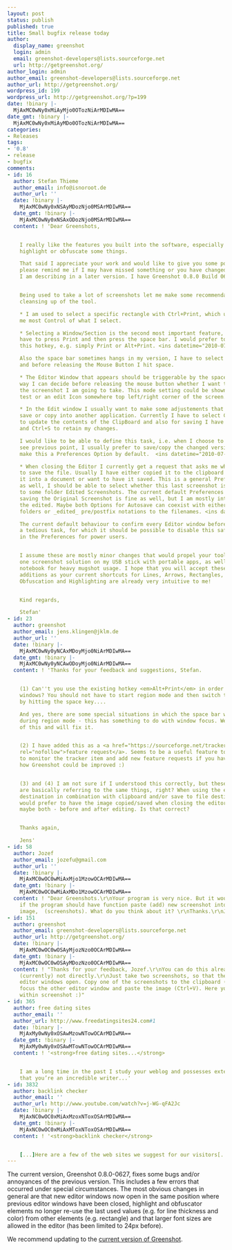 ```yaml
---
layout: post
status: publish
published: true
title: Small bugfix release today
author:
  display_name: greenshot
  login: admin
  email: greenshot-developers@lists.sourceforge.net
  url: http://getgreenshot.org/
author_login: admin
author_email: greenshot-developers@lists.sourceforge.net
author_url: http://getgreenshot.org/
wordpress_id: 199
wordpress_url: http://getgreenshot.org/?p=199
date: !binary |-
  MjAxMC0wNy0xMiAyMjo0OTozNiArMDIwMA==
date_gmt: !binary |-
  MjAxMC0wNy0xMiAyMDo0OTozNiArMDIwMA==
categories:
- Releases
tags:
- '0.8'
- release
- bugfix
comments:
- id: 16
  author: Stefan Thieme
  author_email: info@isnoroot.de
  author_url: ''
  date: !binary |-
    MjAxMC0wNy0xNSAyMDozNjo0MSArMDIwMA==
  date_gmt: !binary |-
    MjAxMC0wNy0xNSAxODozNjo0MSArMDIwMA==
  content: ! 'Dear Greenshots,


    I really like the features you built into the software, especially how you can
    highlight or obfuscate some things.

    That said I appreciate your work and would like to give you some positive feedback,
    please remind me if I may have missed something or you have changed the behaviour
    I am describing in a later version. I have Greenshot 0.8.0 Build 0627 installed.


    Being used to take a lot of screenshots let me make some recommendations for further
    cleansing up of the tool.

    * I am used to select a specific rectangle with Ctrl+Print, which usually gives
    me most Control of what I select.

    * Selecting a Window/Section is the second most important feature, currently I
    have to press Print and then press the space bar. I would prefer to either select
    this hotkey, e.g. simply Print or Alt+Print. <ins datetime="2010-07-24T07:37:00+00:00">(1)</ins>

    Also the space bar sometimes hangs in my version, I have to select a small rectangle
    and before releasing the Mouse Button I hit space.

    * The Editor Window that appears should be triggerable by the space bar, this
    way I can decide before releasing the mouse button whether I want to edit/highlight/obfuscate
    the screenshot I am going to take. This mode setting could be shown by a small
    test or an edit Icon somewhere top left/right corner of the screen. <ins datetime="2010-07-24T07:37:00+00:00">(2)</ins>

    * In the Edit window I usually want to make some adjustements that I want to either
    save or copy into another application. Currently I have to select Ctrl+A and Ctrl+C
    to update the contents of the ClipBoard and also for saving I have to select Ctrl+A
    and Ctrl+S to retain my changes.

    I would like to be able to define this task, i.e. when I choose to edit a screenshot,
    see previous point, I usually prefer to save/copy the changed version. Could you
    make this a Preferences Option by default.  <ins datetime="2010-07-24T07:37:00+00:00">(3)</ins>

    * When closing the Editor I currently get a request that asks me whether I want
    to save the file. Usually I have either copied it to the clipboard and inserted
    it into a document or want to have it saved. This is a general Preferences Options
    as well, I should be able to select whether this last screenshot is saved automatically
    to some folder Edited Screenshots. The current default Preferences Option of automatically
    saving the Original Screenshot is fine as well, but I am mostly interested in
    the edited. Maybe both Options for Autosave can coexist with either different
    folders or _edited_ pre/postfix notations to the filenames. <ins datetime="2010-07-24T07:37:00+00:00">(4)</ins>

    The current default behaviour to confirm every Editor window before closing is
    a tedious task, for which it should be possible to disable this safeguard feature
    in the Preferences for power users.


    I assume these are mostly minor changes that would propel your tool as the number
    one screenshot solution on my USB stick with portable apps, as well as on my Linux
    notebook for heavy mugshot usage. I hope that you will accept these usability/accessibility
    additions as your current shortcuts for Lines, Arrows, Rectangles, Ellipses, Text
    Obfuscation and Highlighting are already very intuitive to me!


    Kind regards,

    Stefan'
- id: 23
  author: greenshot
  author_email: jens.klingen@jklm.de
  author_url: ''
  date: !binary |-
    MjAxMC0wNy0yNCAxMDoyMjo0NiArMDIwMA==
  date_gmt: !binary |-
    MjAxMC0wNy0yNCAwODoyMjo0NiArMDIwMA==
  content: ! 'Thanks for your feedback and suggestions, Stefan.


    (1) Can''t you use the existing hotkey <em>Alt+Print</em> in order to capture
    windows? You should not have to start region mode and then switch to window mode
    by hitting the space key....

    And yes, there are some special situations in which the space bar would not work
    during region mode - this has something to do with window focus. We are aware
    of this and will fix it.


    (2) I have added this as a <a href="https://sourceforge.net/tracker/?func=detail&amp;aid=3033934&amp;group_id=191585&amp;atid=937975"
    rel="nofollow">feature request</a>. Seems to be a useful feature to me. Feel free
    to monitor the tracker item and add new feature requests if you have more ideas
    how Greenshot could be improved :)


    (3) and (4) I am not sure if I understood this correctly, but these two points
    are basically referring to the same things, right? When using the editor screenshot
    destination in combination with clipboard and/or save to file destination, you
    would prefer to have the image copied/saved when closing the editor window, or
    maybe both - before and after editing. Is that correct?


    Thanks again,

    Jens'
- id: 58
  author: Jozef
  author_email: jozefu@gmail.com
  author_url: ''
  date: !binary |-
    MjAxMC0wOC0wMiAxMjo1MzowOCArMDIwMA==
  date_gmt: !binary |-
    MjAxMC0wOC0wMiAxMDo1MzowOCArMDIwMA==
  content: ! "Dear Greenshots.\r\nYour program is very nice. But it would be better,
    if the program should have function paste (add) new screenshot into the previous
    image,  (screenshots). What do you think about it? \r\nThanks.\r\nJozef"
- id: 151
  author: greenshot
  author_email: greenshot-developers@lists.sourceforge.net
  author_url: http://getgreenshot.org/
  date: !binary |-
    MjAxMC0wOC0wOSAyMjozNzo0OCArMDIwMA==
  date_gmt: !binary |-
    MjAxMC0wOC0wOSAyMDozNzo0OCArMDIwMA==
  content: ! "Thanks for your feedback, Jozef.\r\nYou can do this already, however
    (currently) not directly.\r\nJust take two screenshots, so that there are two
    editor windows open. Copy one of the screenshots to the clipboard (Ctrl+Shift+C),
    focus the other editor window and paste the image (Ctrl+V). Here you are, screenshot
    within screenshot :)"
- id: 365
  author: free dating sites
  author_email: ''
  author_url: http://www.freedatingsites24.com#1
  date: !binary |-
    MjAxMy0wNy0xOSAwMzowNTowOCArMDIwMA==
  date_gmt: !binary |-
    MjAxMy0wNy0xOSAwMTowNTowOCArMDIwMA==
  content: ! '<strong>free dating sites...</strong>


    I am a long time in the past I study your weblog and possesses extended been stating
    that you’re an incredible writer...'
- id: 3832
  author: backlink checker
  author_email: ''
  author_url: http://www.youtube.com/watch?v=j-WG-qFA2Jc
  date: !binary |-
    MjAxNC0wOC0xMiAxMzoxNToxOSArMDIwMA==
  date_gmt: !binary |-
    MjAxNC0wOC0xMiAxMToxNToxOSArMDIwMA==
  content: ! '<strong>backlink checker</strong>


    [...]Here are a few of the web sites we suggest for our visitors[...]'
---
```

<p>The current version, Greenshot 0.8.0-0627, fixes some bugs and/or annoyances of the previous version. This includes a few errors that occurred under special circumstances. The most obvious changes in general are that new editor windows now open in the same position where previous editor windows have been closed, highlight and obfuscator elements no longer re-use the last used values (e.g. for line thickness and color) from other elements (e.g. rectangle) and that larger font sizes are allowed in the editor (has been limited to 24px before).</p>
<p>We recommend updating to the <a href="/current/" rel="nofollow">current version of Greenshot</a>.</p>
